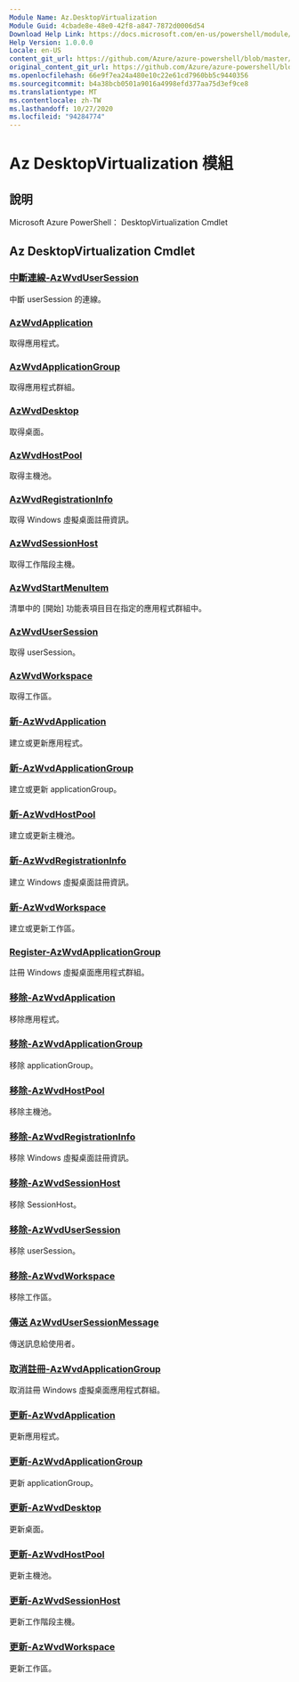 ```yaml
---
Module Name: Az.DesktopVirtualization
Module Guid: 4cbade8e-48e0-42f8-a847-7872d0006d54
Download Help Link: https://docs.microsoft.com/en-us/powershell/module/az.desktopvirtualization
Help Version: 1.0.0.0
Locale: en-US
content_git_url: https://github.com/Azure/azure-powershell/blob/master/src/DesktopVirtualization/help/Az.DesktopVirtualization.md
original_content_git_url: https://github.com/Azure/azure-powershell/blob/master/src/DesktopVirtualization/help/Az.DesktopVirtualization.md
ms.openlocfilehash: 66e9f7ea24a480e10c22e61cd7960bb5c9440356
ms.sourcegitcommit: b4a38bcb0501a9016a4998efd377aa75d3ef9ce8
ms.translationtype: MT
ms.contentlocale: zh-TW
ms.lasthandoff: 10/27/2020
ms.locfileid: "94284774"
---
```

# Az DesktopVirtualization 模組
## 說明
Microsoft Azure PowerShell： DesktopVirtualization Cmdlet

## Az DesktopVirtualization Cmdlet
### [中斷連線-AzWvdUserSession](Disconnect-AzWvdUserSession.md)
中斷 userSession 的連線。

### [AzWvdApplication](Get-AzWvdApplication.md)
取得應用程式。

### [AzWvdApplicationGroup](Get-AzWvdApplicationGroup.md)
取得應用程式群組。

### [AzWvdDesktop](Get-AzWvdDesktop.md)
取得桌面。

### [AzWvdHostPool](Get-AzWvdHostPool.md)
取得主機池。

### [AzWvdRegistrationInfo](Get-AzWvdRegistrationInfo.md)
取得 Windows 虛擬桌面註冊資訊。

### [AzWvdSessionHost](Get-AzWvdSessionHost.md)
取得工作階段主機。

### [AzWvdStartMenuItem](Get-AzWvdStartMenuItem.md)
清單中的 [開始] 功能表項目目在指定的應用程式群組中。

### [AzWvdUserSession](Get-AzWvdUserSession.md)
取得 userSession。

### [AzWvdWorkspace](Get-AzWvdWorkspace.md)
取得工作區。

### [新-AzWvdApplication](New-AzWvdApplication.md)
建立或更新應用程式。

### [新-AzWvdApplicationGroup](New-AzWvdApplicationGroup.md)
建立或更新 applicationGroup。

### [新-AzWvdHostPool](New-AzWvdHostPool.md)
建立或更新主機池。

### [新-AzWvdRegistrationInfo](New-AzWvdRegistrationInfo.md)
建立 Windows 虛擬桌面註冊資訊。

### [新-AzWvdWorkspace](New-AzWvdWorkspace.md)
建立或更新工作區。

### [Register-AzWvdApplicationGroup](Register-AzWvdApplicationGroup.md)
註冊 Windows 虛擬桌面應用程式群組。

### [移除-AzWvdApplication](Remove-AzWvdApplication.md)
移除應用程式。

### [移除-AzWvdApplicationGroup](Remove-AzWvdApplicationGroup.md)
移除 applicationGroup。

### [移除-AzWvdHostPool](Remove-AzWvdHostPool.md)
移除主機池。

### [移除-AzWvdRegistrationInfo](Remove-AzWvdRegistrationInfo.md)
移除 Windows 虛擬桌面註冊資訊。

### [移除-AzWvdSessionHost](Remove-AzWvdSessionHost.md)
移除 SessionHost。

### [移除-AzWvdUserSession](Remove-AzWvdUserSession.md)
移除 userSession。

### [移除-AzWvdWorkspace](Remove-AzWvdWorkspace.md)
移除工作區。

### [傳送 AzWvdUserSessionMessage](Send-AzWvdUserSessionMessage.md)
傳送訊息給使用者。

### [取消註冊-AzWvdApplicationGroup](Unregister-AzWvdApplicationGroup.md)
取消註冊 Windows 虛擬桌面應用程式群組。

### [更新-AzWvdApplication](Update-AzWvdApplication.md)
更新應用程式。

### [更新-AzWvdApplicationGroup](Update-AzWvdApplicationGroup.md)
更新 applicationGroup。

### [更新-AzWvdDesktop](Update-AzWvdDesktop.md)
更新桌面。

### [更新-AzWvdHostPool](Update-AzWvdHostPool.md)
更新主機池。

### [更新-AzWvdSessionHost](Update-AzWvdSessionHost.md)
更新工作階段主機。

### [更新-AzWvdWorkspace](Update-AzWvdWorkspace.md)
更新工作區。

